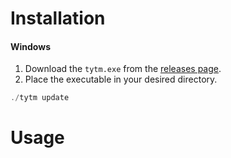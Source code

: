 # Installation

#### Windows

1. Download the `tytm.exe` from the [releases page](https://github.com/Chen1Plus/tytm/releases/latest).
2. Place the executable in your desired directory.

```powershell
./tytm update
```

<!-- #### MacOS

Currently, a pre-built executable is not available. See [build](#build) for more. -->

# Usage


<!-- ## Usage

See `./tytm help` for more information and browse [themes](themes/index) to install themes.

# Build

1. install rust (https://www.rust-lang.org/tools/install)
2. `cargo build --release`

# Contribute

### Add Package Manifest

Refer to `manifest/`. Readme may be outdated.  
An example manifest (OneDark). The file name is same as the id.

```json
{
    "id": "onedark",
    "name": "Blackout",
    "version": "1.0.7",
    "source": {
        "type": "Zip",
        "value": {
            "url": "https://github.com/obscurefreeman/typora_theme_blackout/releases/download/V1.0.7/blackout_theme.zip",
            "content": "./",
            "excludes": []
        }
    },
    "assets": [ ... ],
    "pkgs": [ ... ]
}
```
"id" will be theme's name but use lowercase and use dash to replace whitespace. Ex: "GitHub Night" has id "github-night"  
"type" can be "Zip" or "Git"
- "Zip": download a zip file from web
- "Git": clone a repository

"content" means the root folder of css and assets.  
"excludes" means files in "content" but unnecessary, such as readme or license. You may also refer to `manifest/`. -->
